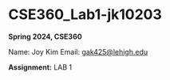 # CSE360_Lab1-jk10203
**Spring 2024, CSE360**

Name: Joy Kim
Email: gak425@lehigh.edu

**Assignment:** LAB 1 


